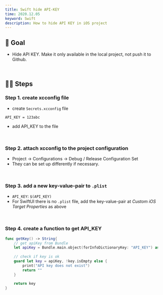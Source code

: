 ```yaml
---
title: Swift hide API-KEY
time: 2020.12.05
keyword: Swift
description: How to hide API KEY in iOS project
---
```


<WidgetsMdHeader :title="title" :time="time"></WidgetsMdHeader>

## 🎯 Goal
- Hide API KEY. Make it only available in the local project, not push it to Github.

<br/>

## 🦶🏻 Steps

### Step 1. create xcconfig file

<WidgetsMdImage img-path="gotcha" img-name="swift-hide-api-key-1.png" ></WidgetsMdImage>

- create `Secrets.xcconfig` file

```
API_KEY = 123abc
```
- add API_KEY to the file

<br/>

### Step 2. attach xcconfig to the project configuration

<WidgetsMdImage img-path="gotcha" img-name="swift-hide-api-key-2.png" ></WidgetsMdImage>

- Project -> Configurations -> Debug / Release Configuration Set
- They can be set up differently if necessary.

<br/>

### Step 3. add a new key-value-pair to `.plist`

<WidgetsMdImage img-path="gotcha" img-name="swift-hide-api-key-2.png" ></WidgetsMdImage>

- `API_KEY`: `$(API_KEY)`
- For SwiftUI there is no `.plist` file, add the key-value-pair at _Custom iOS Target Properties_ as above

<br/>

### Step 4. create a function to get API_KEY

```swift
func getKey() -> String{
    // get apiKey from Bundle
    let apiKey = Bundle.main.object(forInfoDictionaryKey: "API_KEY") as? String
    
    // check if key is ok
    guard let key = apiKey, !key.isEmpty else {
        print("API key does not exist")
        return ""
    }
    
    return key
}
```

<br/>